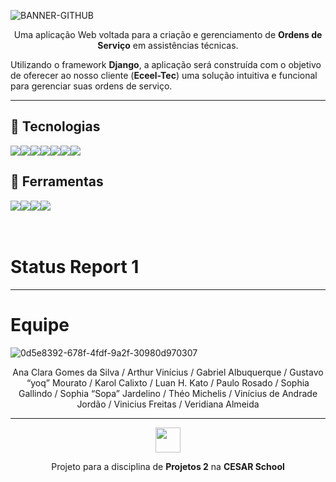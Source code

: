 ![BANNER-GITHUB](https://github.com/Voltz-Corp/Eceeltec-G4/assets/117609505/10e375a6-a75e-4969-8ef7-8247dff2dc32)

<p align=center>Uma aplicação Web voltada para a criação e gerenciamento de <b>Ordens de Serviço</b> em assistências técnicas.</p>
<p>‎Utilizando o framework <b>Django</b>, a aplicação será construída com o objetivo de oferecer ao nosso cliente (<b>Eceel-Tec</b>) uma solução intuitiva e funcional para gerenciar suas ordens de serviço.</p>

---

## 🚀 Tecnologias
<div style="display: flex; align-items: center; text-decoration: none;">
  <img src="https://img.shields.io/badge/Python-FDD209?style=for-the-badge&logo=python&logoColor=white"/>
  <img src="https://img.shields.io/badge/Django-333439?style=for-the-badge&logo=django&logoColor=white"/>
  <img src="https://img.shields.io/badge/sqlite-FDD209?style=for-the-badge&logo=sqlite&logoColor=white"/>
  <img src="https://img.shields.io/badge/javascript-333439?style=for-the-badge&logo=javascript&logoColor=white"/>
  <img src="https://img.shields.io/badge/html5-FDD209?style=for-the-badge&logo=html5&logoColor=white"/>
  <img src="https://img.shields.io/badge/css3-333439?style=for-the-badge&logo=css3&logoColor=white"/>
  <img src="https://img.shields.io/badge/Microsoft_Azure-FDD209?style=for-the-badge&logo=microsoft-azure&logoColor=white"/>  
</div>

## 🔨 Ferramentas
<div style="display: flex; align-items: center;">
  <a href="https://voltz.atlassian.net/jira/software/projects/VOLTZ2024/boards/1/backlog">
  <img src="https://img.shields.io/badge/Jira-FDD209?style=for-the-badge&logo=Jira&logoColor=white"/>
  </a>
    <img src="https://img.shields.io/badge/figma-333439?style=for-the-badge&logo=figma&logoColor=white"/>
  <a href="https://www.youtube.com/@VoltzCorp">
    <img src="https://img.shields.io/badge/YOUTUBE-FDD209?style=for-the-badge&logo=youtube&logoColor=white"/>
  </a>
  <img src="https://img.shields.io/badge/discord-333439?style=for-the-badge&logo=discord&logoColor=white"/>
</div>

<br/>
<br/>

# Status Report 1

---

# Equipe

![0d5e8392-678f-4fdf-9a2f-30980d970307](https://github.com/Voltz-Corp/.github/assets/117609505/2a0900d8-27de-4dc8-849f-1e21f58ae4ab)

<div align=center>Ana Clara Gomes da Silva / Arthur Vinícius / Gabriel Albuquerque / Gustavo “yoq” Mourato / Karol Calixto / Luan H. Kato / Paulo Rosado / Sophia Gallindo / Sophia “Sopa” Jardelino / Théo Michelis / Vinícius de Andrade Jordão / Vinicius Freitas / Veridiana Almeida
</div>

---

<p align="center"><img src="https://github.com/Taverna-Hub/ForgeSheets/assets/117609505/9287638f-8716-4e62-9989-a40882fbfed6" width="40px"></p>
<p align="center">Projeto para a disciplina de <strong>Projetos 2</strong> na <strong>CESAR School‎‎</strong></p>
